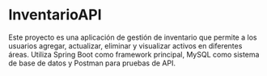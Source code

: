 # InventarioAPI
Este proyecto es una aplicación de gestión de inventario que permite a los usuarios agregar, actualizar, eliminar y visualizar activos en diferentes áreas. Utiliza Spring Boot como framework principal, MySQL como sistema de base de datos y Postman para pruebas de API.
